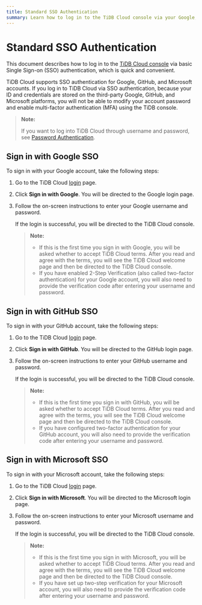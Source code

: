 ```yaml
---
title: Standard SSO Authentication
summary: Learn how to log in to the TiDB Cloud console via your Google, GitHub, or Microsoft account.
---
```


# Standard SSO Authentication

This document describes how to log in to the [TiDB Cloud console](https://{{{.console-url}}}/signup?provider_source=alicloud) via basic Single Sign-on (SSO) authentication, which is quick and convenient.

TiDB Cloud supports SSO authentication for Google, GitHub, and Microsoft accounts. If you log in to TiDB Cloud via SSO authentication, because your ID and credentials are stored on the third-party Google, GitHub, and Microsoft platforms, you will not be able to modify your account password and enable multi-factor authentication (MFA) using the TiDB console.

> **Note:**
>
> If you want to log into TiDB Cloud through username and password, see [Password Authentication](/tidb-cloud/tidb-cloud-password-authentication.md).

## Sign in with Google SSO 

To sign in with your Google account, take the following steps:

1. Go to the TiDB Cloud [login](https://{{{.console-url}}}/signup?provider_source=alicloud) page.

2. Click **Sign in with Google**. You will be directed to the Google login page.

3. Follow the on-screen instructions to enter your Google username and password. 

    If the login is successful, you will be directed to the TiDB Cloud console.

    > **Note:**
    >
    > - If this is the first time you sign in with Google, you will be asked whether to accept TiDB Cloud terms. After you read and agree with the terms, you will see the TiDB Cloud welcome page and then be directed to the TiDB Cloud console.
   > - If you have enabled 2-Step Verification (also called two-factor authentication) for your Google account, you will also need to provide the verification code after entering your username and password.

## Sign in with GitHub SSO

To sign in with your GitHub account, take the following steps:

1. Go to the TiDB Cloud [login](https://{{{.console-url}}}/signup?provider_source=alicloud) page.

2. Click **Sign in with GitHub**. You will be directed to the GitHub login page.

3. Follow the on-screen instructions to enter your GitHub username and password.

    If the login is successful, you will be directed to the TiDB Cloud console.

     > **Note:**
     >
     > - If this is the first time you sign in with GitHub, you will be asked whether to accept TiDB Cloud terms. After you read and agree with the terms, you will see the TiDB Cloud welcome page and then be directed to the TiDB Cloud console.
     > - If you have configured two-factor authentication for your GitHub account, you will also need to provide the verification code after entering your username and password.

## Sign in with Microsoft SSO

To sign in with your Microsoft account, take the following steps:

1. Go to the TiDB Cloud [login](https://{{{.console-url}}}/signup?provider_source=alicloud) page.

2. Click **Sign in with Microsoft**. You will be directed to the Microsoft login page.

3. Follow the on-screen instructions to enter your Microsoft username and password.

    If the login is successful, you will be directed to the TiDB Cloud console.

     > **Note:**
     >
     > - If this is the first time you sign in with Microsoft, you will be asked whether to accept TiDB Cloud terms. After you read and agree with the terms, you will see the TiDB Cloud welcome page and then be directed to the TiDB Cloud console.
     > - If you have set up two-step verification for your Microsoft account, you will also need to provide the verification code after entering your username and password.